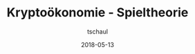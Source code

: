 ---
title: "Kryptoökonomie - Spieltheorie"
author: tschaul
date: 2018-05-13
template: yt_video.jade
videoId: S8x30zolDsQ
---